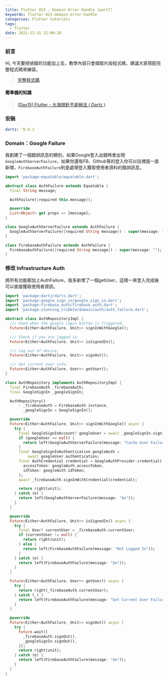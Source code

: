 ```yaml
---
title: Flutter 023 - Domain Error Handle (part7)
keywords: flutter-023-domain-error-handle
categories: Flutter tutorials
tags:
  - flutter
date: 2021-12-31 22:00:28
---
```

### 前言
Hi, 今天要把偵錯的功能加上去，教學內容只會擷取片段程式碼，建議大家搭配完整程式碼來練習。

> [完整程式碼](https://github.com/Daviswww/stunning_tribble/tree/day23)
<!-- more -->
#### 需準備的知識
> [[Day15] Flutter - 大海撈針不是辦法 ( Dartz )](https://chucs.github.io/flutter-015-dartz)

### 安裝
```yaml
dartz: ^0.9.2
```

### Domain：Google Failure
我創建了一個錯誤訊息的類別，如果Google登入出錯時會出現`GoogleAuthServerFailure`，如果你還有FB、Github等的登入你可以往裡面一直新增，`FirebaseAuthFailure`則是處理登入獲取使用者資料的錯誤訊息。

```dart
import 'package:equatable/equatable.dart';

abstract class AuthFailure extends Equatable {
  final String message;

  AuthFailure({required this.message});

  @override
  List<Object> get props => [message];
}

class GoogleAuthServerFailure extends AuthFailure {
  GoogleAuthServerFailure({required String message}) : super(message: "");
}

class FirebaseAuthFailure extends AuthFailure {
  FirebaseAuthFailure({required String message}) : super(message: "");
}

```

### 修改 Infrastructure Auth
將所有功能都加上AuthFailure，我多新增了一個getUser，這樣一來登入完成後可以直接獲取使用者資訊。

```dart
import 'package:dartz/dartz.dart';
import 'package:google_sign_in/google_sign_in.dart';
import 'package:firebase_auth/firebase_auth.dart';
import 'package:stunning_tribble/domain/auth/auth_failure.dart';

abstract class AuthRepositoryImpl {
  /// Used when the google login button is triggered.
  Future<Either<AuthFailure, Unit>> signInWithGoogle();

  /// Check if you are logged in.
  Future<Either<AuthFailure, Unit>> isSignedIn();

  /// Log out of device.
  Future<Either<AuthFailure, Unit>> signOut();

  /// Get current user info.
  Future<Either<AuthFailure, User>> getUser();
}

class AuthRepository implements AuthRepositoryImpl {
  final FirebaseAuth _firebaseAuth;
  final GoogleSignIn _googleSignIn;

  AuthRepository()
      : _firebaseAuth = FirebaseAuth.instance,
        _googleSignIn = GoogleSignIn();

  @override
  Future<Either<AuthFailure, Unit>> signInWithGoogle() async {
    try {
      final GoogleSignInAccount? googleUser = await _googleSignIn.signIn();
      if (googleUser == null) {
        return left(GoogleAuthServerFailure(message: "Cache User Failure"));
      }
      final GoogleSignInAuthentication googleAuth =
          await googleUser.authentication;
      final AuthCredential credential = GoogleAuthProvider.credential(
        accessToken: googleAuth.accessToken,
        idToken: googleAuth.idToken,
      );
      await _firebaseAuth.signInWithCredential(credential);

      return right(unit);
    } catch (e) {
      return left(GoogleAuthServerFailure(message: "$e"));
    }
  }

  @override
  Future<Either<AuthFailure, Unit>> isSignedIn() async {
    try {
      final User? currentUser = _firebaseAuth.currentUser;
      if (currentUser != null) {
        return right(unit);
      } else {
        return left(FirebaseAuthFailure(message: "Not Logged In"));
      }
    } catch (e) {
      return left(FirebaseAuthFailure(message: "$e"));
    }
  }

  Future<Either<AuthFailure, User>> getUser() async {
    try {
      return right(_firebaseAuth.currentUser);
    } catch (_) {
      return left(FirebaseAuthFailure(message: "Get Current User Failure"));
    }
  }

  @override
  Future<Either<AuthFailure, Unit>> signOut() async {
    try {
      Future.wait([
        _firebaseAuth.signOut(),
        _googleSignIn.signOut(),
      ]);
      return right(unit);
    } catch (e) {
      return left(FirebaseAuthFailure(message: "$e"));
    }
  }
}

```
